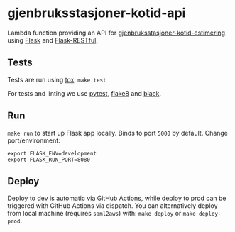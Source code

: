 gjenbruksstasjoner-kotid-api
=========================

Lambda function providing an API for [gjenbruksstasjoner-kotid-estimering](https://github.oslo.kommune.no/origo-dataplatform/gjenbruksstasjoner-kotid-estimering) using [Flask](https://flask.palletsprojects.com/) and [Flask-RESTful](https://flask-restful.readthedocs.io/en/latest/).


## Tests

Tests are run using [tox](https://pypi.org/project/tox/): `make test`

For tests and linting we use [pytest](https://pypi.org/project/pytest/),
[flake8](https://pypi.org/project/flake8/) and
[black](https://pypi.org/project/black/).


## Run

`make run` to start up Flask app locally. Binds to port `5000` by default. Change port/environment:

```
export FLASK_ENV=development
export FLASK_RUN_PORT=8080
```


## Deploy

Deploy to dev is automatic via GitHub Actions, while deploy to prod can be triggered with GitHub Actions via dispatch. You can alternatively deploy from local machine (requires `saml2aws`) with: `make deploy` or `make deploy-prod`.

